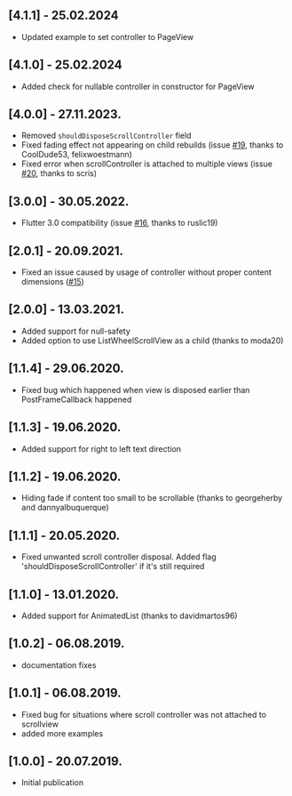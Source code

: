 ## [4.1.1] - 25.02.2024

* Updated example to set controller to PageView

## [4.1.0] - 25.02.2024

* Added check for nullable controller in constructor for PageView 

## [4.0.0] - 27.11.2023.

* Removed `shouldDisposeScrollController` field
* Fixed fading effect not appearing on child rebuilds (issue [#19][i19], thanks to CoolDude53, felixwoestmann)
* Fixed error when scrollController is attached to multiple views (issue [#20][i20], thanks to scris)

## [3.0.0] - 30.05.2022.

* Flutter 3.0 compatibility (issue [#16][i16], thanks to ruslic19)

## [2.0.1] - 20.09.2021.

* Fixed an issue caused by usage of controller without proper content dimensions ([#15][i15])

## [2.0.0] - 13.03.2021.

* Added support for null-safety
* Added option to use ListWheelScrollView as a child (thanks to moda20)

## [1.1.4] - 29.06.2020.

* Fixed bug which happened when view is disposed earlier than PostFrameCallback happened

## [1.1.3] - 19.06.2020.

* Added support for right to left text direction

## [1.1.2] - 19.06.2020.

* Hiding fade if content too small to be scrollable (thanks to georgeherby and dannyalbuquerque)

## [1.1.1] - 20.05.2020.

* Fixed unwanted scroll controller disposal. Added flag 'shouldDisposeScrollController' if it's still required 

## [1.1.0] - 13.01.2020.

* Added support for AnimatedList (thanks to davidmartos96)

## [1.0.2] - 06.08.2019.

* documentation fixes

## [1.0.1] - 06.08.2019.

* Fixed bug for situations where scroll controller was not attached to scrollview
* added more examples

## [1.0.0] - 20.07.2019.

* Initial publication

[i15]: https://github.com/mponkin/fading_edge_scrollview/issues/15
[i16]: https://github.com/mponkin/fading_edge_scrollview/issues/16
[i19]: https://github.com/mponkin/fading_edge_scrollview/issues/19
[i20]: https://github.com/mponkin/fading_edge_scrollview/issues/20